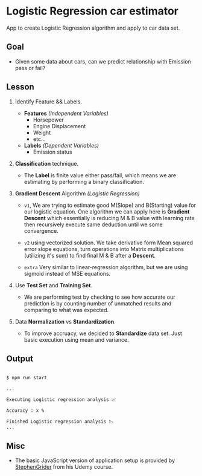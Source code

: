 # Logistic Regression car estimator

App to create Logistic Regression algorithm and apply to car data set.

## Goal

- Given some data about cars, can we predict relationship with Emission pass or fail?

## Lesson

1. Identify Feature && Labels.

   - **Features** _(Independent Variables)_
     - Horsepower
     - Engine Displacement
     - Weight
     - etc...
   - **Labels** _(Dependent Variables)_
     - Emission status

2. **Classification** technique.

   - The **Label** is finite value either pass/fail, which means we are estimating by performing a binary classification.

3. **Gradient Descent** Algorithm _(Logistic Regression)_

   - `v1`, We are trying to estimate good M(Slope) and B(Starting) value for our logistic equation. One algorithm we can apply here is **Gradient Descent** which essentially is reducing M & B value with learning rate then recursively execute same deduction until we some convergence.

   - `v2` using vectorized solution. We take derivative form Mean squared error slope equations, turn operations into Matrix multiplications (utilizing it's sum) to find final M & B after a **Descent**.

   - `extra` Very similar to linear-regression algorithm, but we are using sigmoid instead of MSE equations.

4. Use **Test Set** and **Training Set**.

   - We are performing test by checking to see how accurate our prediction is by counting number of unmatched results and comparing to what was expected.

5. Data **Normalization** vs **Standardization**.

   - To improve accruacy, we decided to **Standardize** data set. Just basic execution using mean and variance.

## Output

```bash

$ npm run start

...

Executing Logistic regression analysis 📈

Accuracy : x %

Finished Logistic regression analysis 📉
...
```

## Misc

- The basic JavaScript version of application setup is provided by [StephenGrider](https://github.com/StephenGrider/MLKits/tree/master/regression) from his Udemy course.
